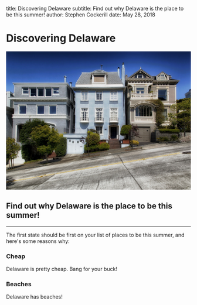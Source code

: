 title: Discovering Delaware
subtitle: Find out why Delaware is the place to be this summer!
author: Stephen Cockerill
date: May 28, 2018

# Discovering Delaware

![image](/static/san-francisco.jpg)

## Find out why Delaware is the place to be this summer!

---

The first state should be first on your list of places to be this summer, and here's some reasons why:

### Cheap
Delaware is pretty cheap. Bang for your buck!

### Beaches
Delaware has beaches!
